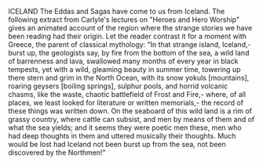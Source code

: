 ICELAND
  The Eddas and Sagas have come to us from Iceland. The following
  extract from Carlyle's lectures on "Heroes and Hero Worship" gives
  an animated account of the region where the strange stories we have
  been reading had their origin. Let the reader contrast it for a moment
  with Greece, the parent of classical mythology:
  "In that strange island, Iceland,- burst up, the geologists say,
  by fire from the bottom of the sea, a wild land of barrenness and
  lava, swallowed many months of every year in black tempests, yet
  with a wild, gleaming beauty in summer time, towering up there stern
  and grim in the North Ocean, with its snow yokuls [mountains], roaring
  geysers [boiling springs], sulphur pools, and horrid volcanic
  chasms, like the waste, chaotic battlefield of Frost and Fire,- where,
  of all places, we least looked for literature or written memorials,-
  the record of these things was written down. On the seaboard of this
  wild land is a rim of grassy country, where cattle can subsist, and
  men by means of them and of what the sea yields; and it seems they
  were poetic men these, men who had deep thoughts in them and uttered
  musically their thoughts. Much would be lost had Iceland not been
  burst up from the sea, not been discovered by the Northmen!"
